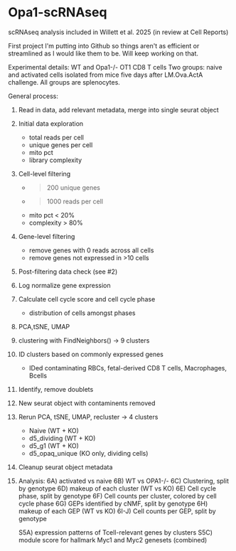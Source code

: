 # Opa1-scRNAseq
scRNAseq analysis included in Willett et al. 2025 (in review at Cell Reports)


First project I'm putting into Github so things aren't as efficient or streamlined as I would like them to be. Will keep working on that.

Experimental details:
WT and Opa1-/- OT1 CD8 T cells
Two groups: naive and activated cells isolated from mice five days after LM.Ova.ActA challenge. All groups are splenocytes.

General process:
1) Read in data, add relevant metadata, merge into single seurat object
2) Initial data exploration
   - total reads per cell
   - unique genes per cell
   - mito pct
   - library complexity
3) Cell-level filtering
   - >200 unique genes
   - >1000 reads per cell
   - mito pct < 20%
   - complexity > 80%
4) Gene-level filtering
   - remove genes with 0 reads across all cells
   - remove genes not expressed in >10 cells
5) Post-filtering data check (see #2)
6) Log normalize gene expression
7) Calculate cell cycle score and cell cycle phase
   - distribution of cells amongst phases
8) PCA,tSNE, UMAP
9) clustering with FindNeighbors() -> 9 clusters
10) ID clusters based on commonly expressed genes
    - IDed contaminating RBCs, fetal-derived CD8 T cells, Macrophages, Bcells
11) Identify, remove doublets
12) New seurat object with contaminents removed
13) Rerun PCA, tSNE, UMAP, recluster -> 4 clusters
    - Naive (WT + KO)
    - d5_dividing (WT + KO)
    - d5_g1 (WT + KO)
    - d5_opaq_unique (KO only, dividing cells)
14) Cleanup seurat object metadata
15) Analysis:
    6A) activated vs naive
    6B) WT vs OPA1-/-
    6C) Clustering, split by genotype
    6D) makeup of each cluster (WT vs KO)
    6E) Cell cycle phase, split by genotype
    6F) Cell counts per cluster, colored by cell cycle phase
    6G) GEPs identified by cNMF, split by genotype
    6H) makeup of each GEP (WT vs KO)
    6I-J) Cell counts per GEP, split by genotype

    S5A) expression patterns of Tcell-relevant genes by clusters
    S5C) module score for hallmark Myc1 and Myc2 genesets (combined)
    
    
    
